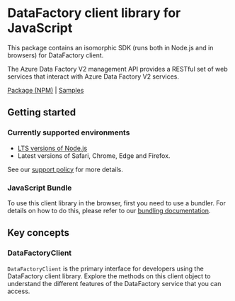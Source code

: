 # DataFactory client library for JavaScript

This package contains an isomorphic SDK (runs both in Node.js and in browsers) for DataFactory client.

The Azure Data Factory V2 management API provides a RESTful set of web services that interact with Azure Data Factory V2 services.

[Package (NPM)](https://www.npmjs.com/package/@msinternal/datafactory) |
[Samples](https://github.com/Azure-Samples/azure-samples-js-management)

## Getting started

### Currently supported environments

- [LTS versions of Node.js](https://nodejs.org/about/releases/)
- Latest versions of Safari, Chrome, Edge and Firefox.

See our [support policy](https://github.com/Azure/azure-sdk-for-js/blob/main/SUPPORT.md) for more details.





### JavaScript Bundle
To use this client library in the browser, first you need to use a bundler. For details on how to do this, please refer to our [bundling documentation](https://aka.ms/AzureSDKBundling).

## Key concepts

### DataFactoryClient

`DataFactoryClient` is the primary interface for developers using the DataFactory client library. Explore the methods on this client object to understand the different features of the DataFactory service that you can access.

